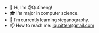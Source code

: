 - 👋 Hi, I’m @QuCheng!
- 🎓 I'm major in computer science.
- 🌱 I’m currently learning steganography.
- 📫 How to reach me: iqubitter@gmail.com

<!---
CCChengYi/CCChengYi is a ✨ special ✨ repository because its `README.md` (this file) appears on your GitHub profile.
You can click the Preview link to take a look at your changes.
--->

